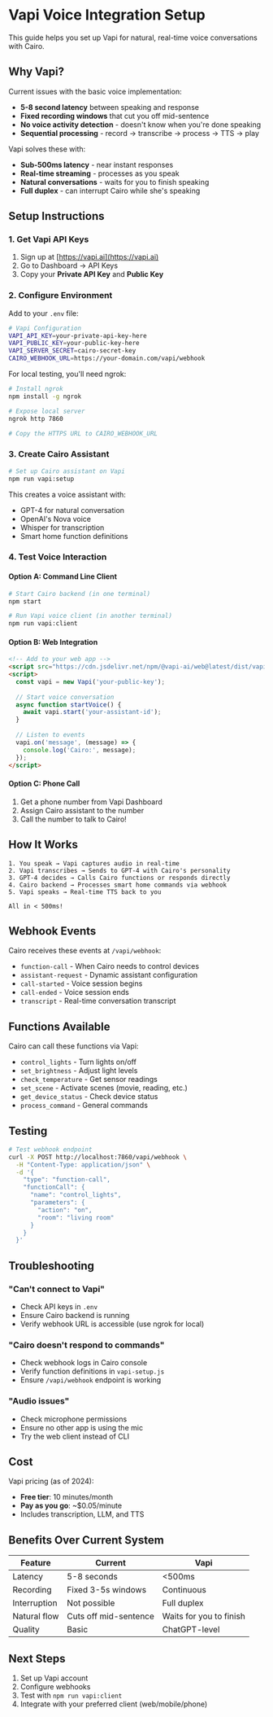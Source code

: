 # Vapi Voice Integration Setup

This guide helps you set up Vapi for natural, real-time voice conversations with Cairo.

## Why Vapi?

Current issues with the basic voice implementation:
- **5-8 second latency** between speaking and response
- **Fixed recording windows** that cut you off mid-sentence
- **No voice activity detection** - doesn't know when you're done speaking
- **Sequential processing** - record → transcribe → process → TTS → play

Vapi solves these with:
- **Sub-500ms latency** - near instant responses
- **Real-time streaming** - processes as you speak
- **Natural conversations** - waits for you to finish speaking
- **Full duplex** - can interrupt Cairo while she's speaking

## Setup Instructions

### 1. Get Vapi API Keys

1. Sign up at [https://vapi.ai](https://vapi.ai)
2. Go to Dashboard → API Keys
3. Copy your **Private API Key** and **Public Key**

### 2. Configure Environment

Add to your `.env` file:

```bash
# Vapi Configuration
VAPI_API_KEY=your-private-api-key-here
VAPI_PUBLIC_KEY=your-public-key-here
VAPI_SERVER_SECRET=cairo-secret-key
CAIRO_WEBHOOK_URL=https://your-domain.com/vapi/webhook
```

For local testing, you'll need ngrok:
```bash
# Install ngrok
npm install -g ngrok

# Expose local server
ngrok http 7860

# Copy the HTTPS URL to CAIRO_WEBHOOK_URL
```

### 3. Create Cairo Assistant

```bash
# Set up Cairo assistant on Vapi
npm run vapi:setup
```

This creates a voice assistant with:
- GPT-4 for natural conversation
- OpenAI's Nova voice
- Whisper for transcription
- Smart home function definitions

### 4. Test Voice Interaction

#### Option A: Command Line Client
```bash
# Start Cairo backend (in one terminal)
npm start

# Run Vapi voice client (in another terminal)
npm run vapi:client
```

#### Option B: Web Integration
```html
<!-- Add to your web app -->
<script src="https://cdn.jsdelivr.net/npm/@vapi-ai/web@latest/dist/vapi.min.js"></script>
<script>
  const vapi = new Vapi('your-public-key');
  
  // Start voice conversation
  async function startVoice() {
    await vapi.start('your-assistant-id');
  }
  
  // Listen to events
  vapi.on('message', (message) => {
    console.log('Cairo:', message);
  });
</script>
```

#### Option C: Phone Call
1. Get a phone number from Vapi Dashboard
2. Assign Cairo assistant to the number
3. Call the number to talk to Cairo!

## How It Works

```
1. You speak → Vapi captures audio in real-time
2. Vapi transcribes → Sends to GPT-4 with Cairo's personality
3. GPT-4 decides → Calls Cairo functions or responds directly
4. Cairo backend → Processes smart home commands via webhook
5. Vapi speaks → Real-time TTS back to you

All in < 500ms!
```

## Webhook Events

Cairo receives these events at `/vapi/webhook`:

- `function-call` - When Cairo needs to control devices
- `assistant-request` - Dynamic assistant configuration
- `call-started` - Voice session begins
- `call-ended` - Voice session ends
- `transcript` - Real-time conversation transcript

## Functions Available

Cairo can call these functions via Vapi:

- `control_lights` - Turn lights on/off
- `set_brightness` - Adjust light levels
- `check_temperature` - Get sensor readings
- `set_scene` - Activate scenes (movie, reading, etc.)
- `get_device_status` - Check device status
- `process_command` - General commands

## Testing

```bash
# Test webhook endpoint
curl -X POST http://localhost:7860/vapi/webhook \
  -H "Content-Type: application/json" \
  -d '{
    "type": "function-call",
    "functionCall": {
      "name": "control_lights",
      "parameters": {
        "action": "on",
        "room": "living room"
      }
    }
  }'
```

## Troubleshooting

### "Can't connect to Vapi"
- Check API keys in `.env`
- Ensure Cairo backend is running
- Verify webhook URL is accessible (use ngrok for local)

### "Cairo doesn't respond to commands"
- Check webhook logs in Cairo console
- Verify function definitions in `vapi-setup.js`
- Ensure `/vapi/webhook` endpoint is working

### "Audio issues"
- Check microphone permissions
- Ensure no other app is using the mic
- Try the web client instead of CLI

## Cost

Vapi pricing (as of 2024):
- **Free tier**: 10 minutes/month
- **Pay as you go**: ~$0.05/minute
- Includes transcription, LLM, and TTS

## Benefits Over Current System

| Feature | Current | Vapi |
|---------|---------|------|
| Latency | 5-8 seconds | <500ms |
| Recording | Fixed 3-5s windows | Continuous |
| Interruption | Not possible | Full duplex |
| Natural flow | Cuts off mid-sentence | Waits for you to finish |
| Quality | Basic | ChatGPT-level |

## Next Steps

1. Set up Vapi account
2. Configure webhooks
3. Test with `npm run vapi:client`
4. Integrate with your preferred client (web/mobile/phone)
